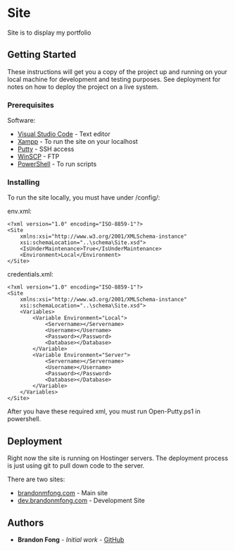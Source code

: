 # Site

Site is to display my portfolio

## Getting Started

These instructions will get you a copy of the project up and running on your local machine for development and testing purposes. See deployment for notes on how to deploy the project on a live system.

### Prerequisites

Software:
* [Visual Studio Code](https://code.visualstudio.com/) - Text editor 
* [Xampp](https://www.apachefriends.org/index.html) - To run the site on your localhost
* [Putty](https://www.putty.org/) - SSH access
* [WinSCP](https://winscp.net/eng/download.php) - FTP
* [PowerShell](https://docs.microsoft.com/en-us/powershell/scripting/install/installing-powershell?view=powershell-7) - To run scripts

### Installing

To run the site locally, you must have under /config/:

env.xml:
```
<?xml version="1.0" encoding="ISO-8859-1"?>
<Site 
    xmlns:xsi="http://www.w3.org/2001/XMLSchema-instance" 
    xsi:schemaLocation="..\schema\Site.xsd">
    <IsUnderMaintenance>True</IsUnderMaintenance>
    <Environment>Local</Environment>
</Site>
```

credentials.xml:

```
<?xml version="1.0" encoding="ISO-8859-1"?>
<Site 
    xmlns:xsi="http://www.w3.org/2001/XMLSchema-instance" 
    xsi:schemaLocation="..\schema\Site.xsd">
    <Variables>
        <Variable Environment="Local">
            <Servername></Servername>
            <Username></Username>
            <Password></Password>
            <Database></Database>
        </Variable>
        <Variable Environment="Server">
            <Servername></Servername>
            <Username></Username>
            <Password></Password>
            <Database></Database>
        </Variable>
    </Variables>
</Site>
```

After you have these required xml, you must run Open-Putty.ps1 in powershell.

## Deployment

Right now the site is running on Hostinger servers.  The deployment process is just using git to pull down code to the server.

There are two sites:
* [brandonmfong.com](http://www.brandonmfong.com/) - Main site
* [dev.brandonmfong.com](http://dev.brandonmfong.com/) - Development Site

## Authors

* **Brandon Fong** - *Initial work* - [GitHub](https://github.com/BrandonMFong)

